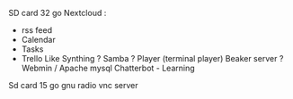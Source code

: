 SD card 32 go
Nextcloud :
- rss feed
- Calendar
- Tasks
- Trello Like
Synthing ?
Samba ?
Player (terminal player)
Beaker server ?
Webmin / Apache mysql
Chatterbot - Learning

Sd card 15 go
gnu radio
vnc server


